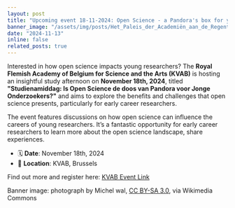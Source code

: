```yaml
---
layout: post
title: "Upcoming event 18-11-2024: Open Science - a Pandora's box for young researchers?"
banner_image: "/assets/img/posts/Het_Paleis_der_Academiën_aan_de_Regentlaan_in_Brussel_2.jpg"
date: "2024-11-13"
inline: false
related_posts: true
---
```


Interested in how open science impacts young researchers? The **Royal Flemish Academy of Belgium for Science and the Arts (KVAB)** is hosting an insightful study afternoon on **November 18th, 2024**, titled **"Studienamiddag: Is Open Science de doos van Pandora voor Jonge Onderzoekers?"** and aims to explore the benefits and challenges that open science presents, particularly for early career researchers.

The event features discussions on how open science can influence the careers of young researchers. It’s a fantastic opportunity for early career researchers to learn more about the open science landscape, share experiences.

- 🗓️ **Date**: November 18th, 2024  
- 📍 **Location**: KVAB, Brussels

Find out more and register here: [KVAB Event Link](https://kvab.be/nl/activiteiten/studienamiddag-open-science-de-doos-van-pandora-voor-jonge-onderzoekers)

Banner image: photograph by Michel wal, [CC BY-SA 3.0](https://creativecommons.org/licenses/by-sa/3.0), via Wikimedia Commons
